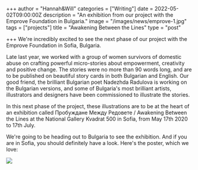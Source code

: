+++
author = "Hannah&Will"
categories = ["Writing"]
date = 2022-05-02T09:00:00Z
description = "An exhibition from our project with the Emprove Foundation in Bulgaria."
image = "/images/news/emprove-1.jpg"
tags = ["projects"]
title = "Awakening Between the Lines"
type = "post"

+++
We're incredibly excited to see the next phase of our project with the Emprove Foundation in Sofia, Bulgaria.

Late last year, we worked with a group of women survivors of domestic abuse on crafting powerful micro-stories about empowerment, creativity and positive change. The stories were no more than 90 words long, and are to be published on beautiful story cards in both Bulgarian and English. Our good friend, the brilliant Bulgarian poet Nadezhda Radulova is working on the Bulgarian versions, and some of Bulgaria's most brilliant artists, illustrators and designers have been commissioned to illustrate the stories.

In this next phase of the project, these illustrations are to be at the heart of an exhibition   called Пробуждане Между Редовете / Awakening Between the Lines at the National Gallery Kvadrat 500 in Sofia, from May 17th 2020 to 17th July.

We're going to be heading out to Bulgaria to see the exhibition. And if you are in Sofia, you should definitely have a look. Here's the poster, which we love:

![](/emprove.jpeg)